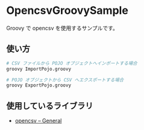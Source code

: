 # OpencsvGroovySample
Groovy で opencsv を使用するサンプルです。

## 使い方
```bash
# CSV ファイルから POJO オブジェクトへインポートする場合
groovy ImportPojo.groovy

# POJO オブジェクトから CSV へエクスポートする場合
groovy ExportPojo.groovy
```

## 使用しているライブラリ
- [opencsv – General](http://opencsv.sourceforge.net/)
